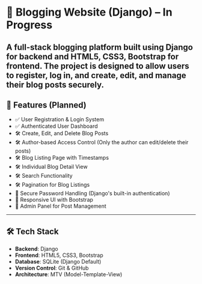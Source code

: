 # 📝 Blogging Website (Django) – In Progress

A full-stack blogging platform built using **Django** for backend and **HTML5, CSS3, Bootstrap** for frontend. The project is designed to allow users to register, log in, and create, edit, and manage their blog posts securely.
---
## 🚀 Features (Planned)
- ✅ User Registration & Login System  
- ✅ Authenticated User Dashboard  
- 🛠️ Create, Edit, and Delete Blog Posts  
- 🛠️ Author-based Access Control (Only the author can edit/delete their posts)  
- 🛠️ Blog Listing Page with Timestamps  
- 🛠️ Individual Blog Detail View  
- 🛠️ Search Functionality  
- 🛠️ Pagination for Blog Listings  
- 🔐 Secure Password Handling (Django's built-in authentication)  
- 🎨 Responsive UI with Bootstrap  
- 📁 Admin Panel for Post Management
---
## 🛠️ Tech Stack
- **Backend**: Django  
- **Frontend**: HTML5, CSS3, Bootstrap  
- **Database**: SQLite (Django Default)  
- **Version Control**: Git & GitHub  
- **Architecture**: MTV (Model-Template-View)


